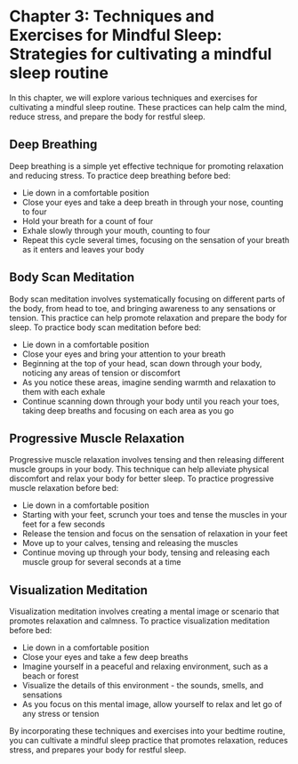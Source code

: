 Chapter 3: Techniques and Exercises for Mindful Sleep: Strategies for cultivating a mindful sleep routine
=========================================================================================================

In this chapter, we will explore various techniques and exercises for cultivating a mindful sleep routine. These practices can help calm the mind, reduce stress, and prepare the body for restful sleep.

Deep Breathing
--------------

Deep breathing is a simple yet effective technique for promoting relaxation and reducing stress. To practice deep breathing before bed:

* Lie down in a comfortable position
* Close your eyes and take a deep breath in through your nose, counting to four
* Hold your breath for a count of four
* Exhale slowly through your mouth, counting to four
* Repeat this cycle several times, focusing on the sensation of your breath as it enters and leaves your body

Body Scan Meditation
--------------------

Body scan meditation involves systematically focusing on different parts of the body, from head to toe, and bringing awareness to any sensations or tension. This practice can help promote relaxation and prepare the body for sleep. To practice body scan meditation before bed:

* Lie down in a comfortable position
* Close your eyes and bring your attention to your breath
* Beginning at the top of your head, scan down through your body, noticing any areas of tension or discomfort
* As you notice these areas, imagine sending warmth and relaxation to them with each exhale
* Continue scanning down through your body until you reach your toes, taking deep breaths and focusing on each area as you go

Progressive Muscle Relaxation
-----------------------------

Progressive muscle relaxation involves tensing and then releasing different muscle groups in your body. This technique can help alleviate physical discomfort and relax your body for better sleep. To practice progressive muscle relaxation before bed:

* Lie down in a comfortable position
* Starting with your feet, scrunch your toes and tense the muscles in your feet for a few seconds
* Release the tension and focus on the sensation of relaxation in your feet
* Move up to your calves, tensing and releasing the muscles
* Continue moving up through your body, tensing and releasing each muscle group for several seconds at a time

Visualization Meditation
------------------------

Visualization meditation involves creating a mental image or scenario that promotes relaxation and calmness. To practice visualization meditation before bed:

* Lie down in a comfortable position
* Close your eyes and take a few deep breaths
* Imagine yourself in a peaceful and relaxing environment, such as a beach or forest
* Visualize the details of this environment - the sounds, smells, and sensations
* As you focus on this mental image, allow yourself to relax and let go of any stress or tension

By incorporating these techniques and exercises into your bedtime routine, you can cultivate a mindful sleep practice that promotes relaxation, reduces stress, and prepares your body for restful sleep.
